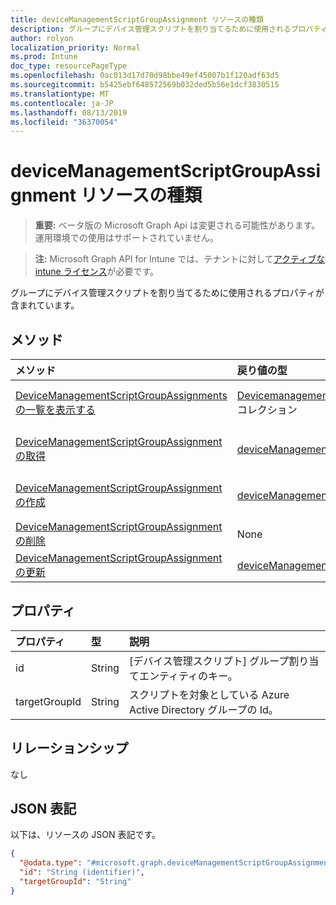 ```yaml
---
title: deviceManagementScriptGroupAssignment リソースの種類
description: グループにデバイス管理スクリプトを割り当てるために使用されるプロパティが含まれています。
author: rolyon
localization_priority: Normal
ms.prod: Intune
doc_type: resourcePageType
ms.openlocfilehash: 0ac013d17d70d98bbe49ef45007b1f120adf63d5
ms.sourcegitcommit: b5425ebf648572569b032ded5b56e1dcf3830515
ms.translationtype: MT
ms.contentlocale: ja-JP
ms.lasthandoff: 08/13/2019
ms.locfileid: "36370054"
---
```

# <a name="devicemanagementscriptgroupassignment-resource-type"></a>deviceManagementScriptGroupAssignment リソースの種類

> **重要:** ベータ版の Microsoft Graph Api は変更される可能性があります。運用環境での使用はサポートされていません。

> **注:** Microsoft Graph API for Intune では、テナントに対して[アクティブな intune ライセンス](https://go.microsoft.com/fwlink/?linkid=839381)が必要です。

グループにデバイス管理スクリプトを割り当てるために使用されるプロパティが含まれています。

## <a name="methods"></a>メソッド
|メソッド|戻り値の型|説明|
|:---|:---|:---|
|[DeviceManagementScriptGroupAssignments の一覧を表示する](../api/intune-devices-devicemanagementscriptgroupassignment-list.md)|[Devicemanagementscriptgroupassignment](../resources/intune-devices-devicemanagementscriptgroupassignment.md)コレクション|[Devicemanagementscriptgroupassignment](../resources/intune-devices-devicemanagementscriptgroupassignment.md)オブジェクトのプロパティとリレーションシップをリストします。|
|[DeviceManagementScriptGroupAssignment の取得](../api/intune-devices-devicemanagementscriptgroupassignment-get.md)|[deviceManagementScriptGroupAssignment](../resources/intune-devices-devicemanagementscriptgroupassignment.md)|[Devicemanagementscriptgroupassignment](../resources/intune-devices-devicemanagementscriptgroupassignment.md)オブジェクトのプロパティとリレーションシップを読み取ります。|
|[DeviceManagementScriptGroupAssignment の作成](../api/intune-devices-devicemanagementscriptgroupassignment-create.md)|[deviceManagementScriptGroupAssignment](../resources/intune-devices-devicemanagementscriptgroupassignment.md)|新しい[Devicemanagementscriptgroupassignment](../resources/intune-devices-devicemanagementscriptgroupassignment.md)オブジェクトを作成します。|
|[DeviceManagementScriptGroupAssignment の削除](../api/intune-devices-devicemanagementscriptgroupassignment-delete.md)|None|[Devicemanagementscriptgroupassignment](../resources/intune-devices-devicemanagementscriptgroupassignment.md)を削除します。|
|[DeviceManagementScriptGroupAssignment の更新](../api/intune-devices-devicemanagementscriptgroupassignment-update.md)|[deviceManagementScriptGroupAssignment](../resources/intune-devices-devicemanagementscriptgroupassignment.md)|[Devicemanagementscriptgroupassignment](../resources/intune-devices-devicemanagementscriptgroupassignment.md)オブジェクトのプロパティを更新します。|

## <a name="properties"></a>プロパティ
|プロパティ|型|説明|
|:---|:---|:---|
|id|String|[デバイス管理スクリプト] グループ割り当てエンティティのキー。|
|targetGroupId|String|スクリプトを対象としている Azure Active Directory グループの Id。|

## <a name="relationships"></a>リレーションシップ
なし

## <a name="json-representation"></a>JSON 表記
以下は、リソースの JSON 表記です。
<!-- {
  "blockType": "resource",
  "keyProperty": "id",
  "@odata.type": "microsoft.graph.deviceManagementScriptGroupAssignment"
}
-->
``` json
{
  "@odata.type": "#microsoft.graph.deviceManagementScriptGroupAssignment",
  "id": "String (identifier)",
  "targetGroupId": "String"
}
```



